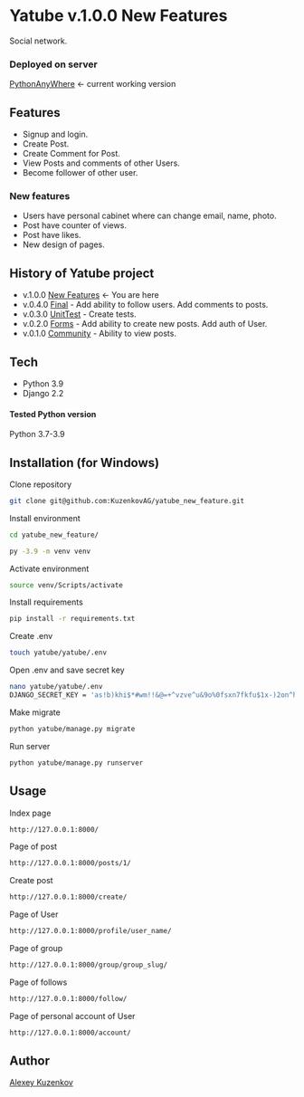 # Yatube v.1.0.0 New Features
Social network. 

### Deployed on server
[PythonAnyWhere] <- current working version 

## Features
- Signup and login.
- Create Post.
- Create Comment for Post.
- View Posts and comments of other Users.
- Become follower of other user.

### New features
- Users have personal cabinet where can change email, name, photo.
- Post have counter of views.
- Post have likes.
- New design of pages.

## History of Yatube project
- v.1.0.0 [New Features] <- You are here
- v.0.4.0 [Final]  - Add ability to follow users. Add comments to posts.
- v.0.3.0 [UnitTest] - Create tests.
- v.0.2.0 [Forms] - Add ability to create new posts. Add auth of User.
- v.0.1.0 [Community] - Ability to view posts.

## Tech
- Python 3.9
- Django 2.2

#### Tested Python version
Python 3.7-3.9


## Installation (for Windows)
Clone repository
```sh
git clone git@github.com:KuzenkovAG/yatube_new_feature.git
```
Install environment
```sh
cd yatube_new_feature/
```
```sh
py -3.9 -m venv venv
```
Activate environment
```sh
source venv/Scripts/activate
```
Install requirements
```sh
pip install -r requirements.txt
```
Create .env
```sh
touch yatube/yatube/.env
```
Open .env and save secret key
```sh
nano yatube/yatube/.env
DJANGO_SECRET_KEY = 'as!b)khi$*#wm!!&@=+^vzve^u&9o%0fsxn7fkfu$1x-)2on^h'
```
Make migrate
```sh
python yatube/manage.py migrate
```
Run server
```sh
python yatube/manage.py runserver
```

## Usage
Index page
```sh
http://127.0.0.1:8000/
```
Page of post
```sh
http://127.0.0.1:8000/posts/1/
```
Create post
```sh
http://127.0.0.1:8000/create/
```
Page of User
```sh
http://127.0.0.1:8000/profile/user_name/
```
Page of group
```sh
http://127.0.0.1:8000/group/group_slug/
```
Page of follows
```sh
http://127.0.0.1:8000/follow/
```
Page of personal account of User
```sh
http://127.0.0.1:8000/account/
```


## Author
[Alexey Kuzenkov]

   [PythonAnyWhere]: <https://alexey241390.pythonanywhere.com/>

   [Alexey Kuzenkov]: <https://github.com/KuzenkovAG>
   [New Features]: <https://github.com/KuzenkovAG/yatube_new_feature>
   [Final]: <https://github.com/KuzenkovAG/yatube_final>
   [UnitTest]: <https://github.com/KuzenkovAG/yatube_tests>
   [Forms]: <https://github.com/KuzenkovAG/yatube_forms>
   [Community]: <https://github.com/KuzenkovAG/yatube_community>
